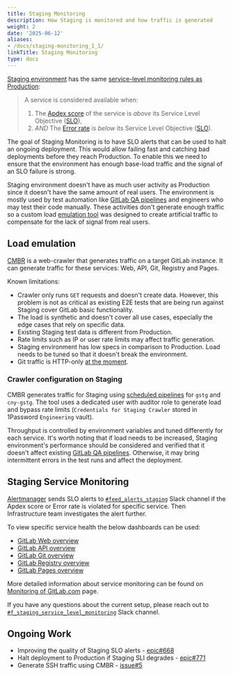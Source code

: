 ```yaml
---
title: Staging Monitoring
description: How Staging is monitored and how traffic is generated
weight: 2
date: '2025-06-12'
aliases:
- /docs/staging-monitoring_1_1/
linkTitle: Staging Monitoring
type: docs
---
```


[Staging environment](../../../engineering/infrastructure/environments/#staging) has the same [service-level monitoring rules as Production](../):

> A service is considered available when:
>
> 1. The [Apdex score](https://en.wikipedia.org/wiki/Apdex) of the service is _above_ its Service Level Objective ([SLO](https://en.wikipedia.org/wiki/Service-level_objective)),
> 1. _AND_ The [Error rate](https://en.wikipedia.org/wiki/Bit_error_rate) is _below_ its Service Level Objective ([SLO](https://en.wikipedia.org/wiki/Service-level_objective)).

The goal of Staging Monitoring is to have SLO alerts that can be used to halt an ongoing deployment. This would allow failing fast and catching bad deployments before they reach Production. To enable this we need to ensure that the environment has enough base-load traffic and the signal of an SLO failure is strong.

Staging environment doesn't have as much user activity as Production since it doesn't have the same amount of real users. The environment is mostly used by test automation like [GitLab QA pipelines](../../../engineering/infrastructure/test-platform/debugging-qa-test-failures/#qa-test-pipelines) and engineers who may test their code manually. These activities don't generate enough traffic so a custom load [emulation tool](#load-emulation) was designed to create artificial traffic to compensate for the lack of signal from real users.

## Load emulation

[CMBR](https://gitlab.com/gitlab-com/gl-infra/cmbr/) is a web-crawler that generates traffic on a target GitLab instance. It can generate traffic for these services: Web, API, Git, Registry and Pages.

Known limitations:

- Crawler only runs `GET` requests and doesn't create data. However, this problem is not as critical as existing E2E tests that are being run against Staging cover GitLab basic functionality.
- The load is synthetic and doesn't cover all use cases, especially the edge cases that rely on specific data.
- Existing Staging test data is different from Production.
- Rate limits such as IP or user rate limits may affect traffic generation.
- Staging environment has low specs in comparison to Production. Load needs to be tuned so that it doesn't break the environment.
- Git traffic is HTTP-only [at the moment](#ongoing-work).

### Crawler configuration on Staging

CMBR generates traffic for Staging using [scheduled pipelines](https://staging.gitlab.com/gitlab-com/gl-infra/cmbr-staging-load-generator/-/pipeline_schedules) for `gstg` and `cny-gstg`. The tool uses a dedicated user with auditor role to generate load and bypass rate limits (`Credentials for Staging Crawler` stored in 1Password `Engineering` vault).

Throughput is controlled by environment variables and tuned differently for each service. It's worth noting that if load needs to be increased, Staging environment's performance should be considered and verified that it doesn't affect existing [GitLab QA pipelines](../../../engineering/infrastructure/test-platform/debugging-qa-test-failures/#qa-test-pipelines). Otherwise, it may bring intermittent errors in the test runs and affect the deployment.

## Staging Service Monitoring

[Alertmanager](https://gitlab.com/gitlab-com/runbooks/-/tree/master/alertmanager) sends SLO alerts to [`#feed_alerts_staging`](https://gitlab.slack.com/archives/C029L5NMHH8) Slack channel if the Apdex score or Error rate is violated for specific service. Then Infrastructure team investigates the alert further.

To view specific service health the below dashboards can be used:

- [GitLab Web overview](https://dashboards.gitlab.net/d/web-main/web-overview?orgId=1&var-PROMETHEUS_DS=Global&var-environment=gstg&var-stage=main)
- [GitLab API overview](https://dashboards.gitlab.net/d/api-main/api-overview?orgId=1&var-PROMETHEUS_DS=Global&var-environment=gstg&var-stage=main)
- [GitLab Git overview](https://dashboards.gitlab.net/d/git-main/git-overview?orgId=1&var-PROMETHEUS_DS=Global&var-environment=gstg&var-stage=main)
- [GitLab Registry overview](https://dashboards.gitlab.net/d/registry-main/registry-overview?orgId=1&var-PROMETHEUS_DS=Global&var-environment=gstg&var-stage=main)
- [GitLab Pages overview](https://dashboards.gitlab.net/d/web-pages-main/web-pages-overview?orgId=1&var-PROMETHEUS_DS=Global&var-environment=gstg&var-stage=main)

More detailed information about service monitoring can be found on [Monitoring of GitLab.com](../) page.

If you have any questions about the current setup, please reach out to [`#f_staging_service_level_monitoring`](https://gitlab.slack.com/archives/C02TWDXDPPT) Slack channel.

## Ongoing Work

- Improving the quality of Staging SLO alerts - [epic#668](https://gitlab.com/groups/gitlab-com/gl-infra/-/epics/668)
- Halt deployment to Production if Staging SLI degrades - [epic#771](https://gitlab.com/groups/gitlab-com/gl-infra/-/epics/771)
- Generate SSH traffic using CMBR - [issue#5](https://gitlab.com/gitlab-com/gl-infra/cmbr/-/issues/5)
